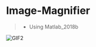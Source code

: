 # Image-Magnifier
>- Using Matlab_2018b

![GIF2](https://user-images.githubusercontent.com/12807657/55570811-c8c95900-5736-11e9-8d05-f959d7718ebd.gif)
